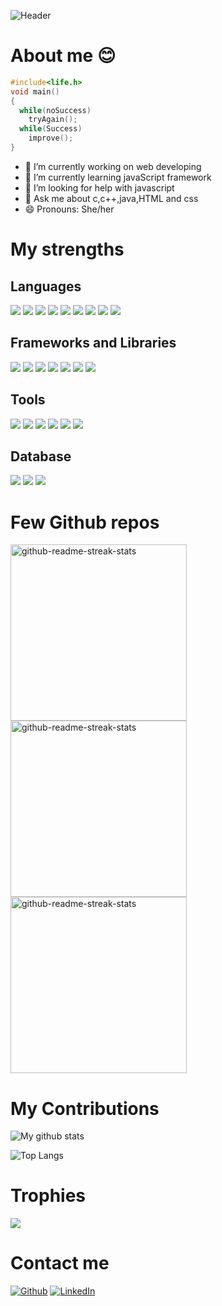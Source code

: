 ![Header](https://github.com/Shruthi-Sivagnanam/Shruthi-Sivagnanam/assets/82823305/34ef2e23-b5b4-475b-b6c1-b281fced61ef)


# About me 😊

```cpp
#include<life.h>
void main()
{
  while(noSuccess)
    tryAgain();
  while(Success)
    improve();
}
```


- 🔭 I’m currently working on web developing
- 🌱 I’m currently learning javaScript framework
- 🤔 I’m looking for help with javascript
- 💬 Ask me about c,c++,java,HTML and css
- 😄 Pronouns: She/her
 
# My strengths

## Languages

<p>
  <img src="https://img.shields.io/badge/C-00599C?style=for-the-badge&logo=c&logoColor=white" />
  <img src="https://img.shields.io/badge/C%2B%2B-00599C?style=for-the-badge&logo=c%2B%2B&logoColor=white" />
  <img src="https://img.shields.io/badge/Java-ED8B00?style=for-the-badge&logo=java&logoColor=white" />
  <img src="https://img.shields.io/badge/Python-3776AB?style=for-the-badge&logo=python&logoColor=white" />
  <img src="https://img.shields.io/badge/HTML5-E34F26?style=for-the-badge&logo=html5&logoColor=white" />
  <img src="https://img.shields.io/badge/CSS3-1572B6?style=for-the-badge&logo=css3&logoColor=white" />
  <img src="https://img.shields.io/badge/JavaScript-323330?style=for-the-badge&logo=javascript&logoColor=F7DF1E" />
  <img src="https://img.shields.io/badge/json-5E5C5C?style=for-the-badge&logo=json&logoColor=white" />
  <img src="https://img.shields.io/badge/php-%23777BB4.svg?style=for-the-badge&logo=php&logoColor=white"/>
</p>

## Frameworks and Libraries

<p>
  <img src="https://img.shields.io/badge/Bootstrap-563D7C?style=for-the-badge&logo=bootstrap&logoColor=white" />
  <img src="https://img.shields.io/badge/Node.js-339933?style=for-the-badge&logo=nodedotjs&logoColor=white" />
  <img src="https://img.shields.io/badge/Express.js-000000?style=for-the-badge&logo=express&logoColor=white" />
  <img src="https://img.shields.io/badge/React-20232A?style=for-the-badge&logo=react&logoColor=61DAFB" />
  <img src="https://img.shields.io/badge/Redux-593D88?style=for-the-badge&logo=redux&logoColor=white" />
  <img src="https://img.shields.io/badge/Xampp-F37623?style=for-the-badge&logo=xampp&logoColor=white"/>
   <img src="https://img.shields.io/badge/Next-black?style=for-the-badge&logo=next.js&logoColor=white" />
</p>

## Tools

<p>
  <img src="https://img.shields.io/badge/Visual_Studio_Code-0078D4?style=for-the-badge&logo=visual%20studio%20code&logoColor=white" />
  <img src="https://img.shields.io/badge/Android%20Studio-3DDC84.svg?style=for-the-badge&logo=android-studio&logoColor=white"/>
  <img src="https://img.shields.io/badge/GIT-E44C30?style=for-the-badge&logo=git&logoColor=white"/>
  <img src="https://img.shields.io/badge/Heroku-430098?style=for-the-badge&logo=heroku&logoColor=white"/>
  <img src="https://img.shields.io/badge/jupyter-%23FA0F00.svg?style=for-the-badge&logo=jupyter&logoColor=white" />
  <img src="https://img.shields.io/badge/vercel-%23000000.svg?style=for-the-badge&logo=vercel&logoColor=white"/>
</p>
</p>

## Database

<p>
  <img src="https://img.shields.io/badge/MySQL-00000F?style=for-the-badge&logo=mysql&logoColor=white" />
  <img src="https://img.shields.io/badge/MongoDB-4EA94B?style=for-the-badge&logo=mongodb&logoColor=white" />
  <img src = "https://img.shields.io/badge/Firebase-039BE5?style=for-the-badge&logo=Firebase&logoColor=white"/>
</p>

# Few Github repos

<p align="left">
  <a href="https://github.com/Shruthi-Sivagnanam/Calculator">
<img width="282" src="https://denvercoder1-github-readme-stats.vercel.app/api/pin/?username=Shruthi-Sivagnanam&repo=Calculator&theme=react&bg_color=273849&title_color=F85D7F&icon_color=F8D866&hide_border=true&show_icons=false" alt="github-readme-streak-stats">
  </a>
  <a href="https://github.com/Shruthi-Sivagnanam/writings-blog">
<img width="282" src="https://denvercoder1-github-readme-stats.vercel.app/api/pin/?username=Shruthi-Sivagnanam&repo=writings-blog&theme=react&bg_color=273849&title_color=F85D7F&icon_color=F8D866&hide_border=true&show_icons=false" alt="github-readme-streak-stats">
  </a>
  <a href="https://github.com/Shruthi-Sivagnanam/Student-registration-form">
<img width="282" src="https://denvercoder1-github-readme-stats.vercel.app/api/pin/?username=Shruthi-Sivagnanam&repo=Student-registration-form&theme=react&bg_color=273849&title_color=F85D7F&icon_color=F8D866&hide_border=true&show_icons=false" alt="github-readme-streak-stats">
  </a>
</p>

# My Contributions

<p align="left">



<img align="center" src="https://github-readme-stats.vercel.app/api?username=shruthi-sivagnanam&show_icons=true&include_all_commits=true&theme=cobalt&hide_border=true" alt="My github stats"/> 

![Top Langs](https://github-readme-stats.vercel.app/api/top-langs/?username=shruthi-sivagnanam&theme=cobalt&hide_border=true)
  
# Trophies
![](https://github-trophies.vercel.app/?username=shruthi-sivagnanam&theme=darkhub&row=2&column=4)
 

# Contact me

[<img alt="Github" src="https://img.shields.io/badge/GitHub-%2312100E.svg?&style=for-the-badge&logo=Github&logoColor=white" />](https://github.com/Shruthi-Sivagnanam) 
[<img alt="LinkedIn" src="https://img.shields.io/badge/LinkedIn-%231DA1F2.svg?&style=for-the-badge&logo=LinkedIn&logoColor=white" />](https://www.linkedin.com/in/shruthi-sivagnanam-172132216/)
